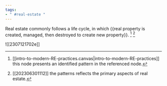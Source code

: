 ```yaml
---
tags:
- " #real-estate "
---
```


Real estate commonly follows a life cycle, in which {{real property is created, managed, then destroyed to create new property}}. [^1] [^2]

![[2307121702e]]

[^1]: [[intro-to-modern-RE-practices.canvas|intro-to-modern-RE-practices]] this node presents an identified pattern in the referenced node.
[^2]: [[202306301112]] the patterns reflects the primary aspects of real estate. 